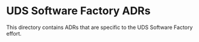 # UDS Software Factory ADRs

This directory contains ADRs that are specific to the UDS Software Factory effort.
